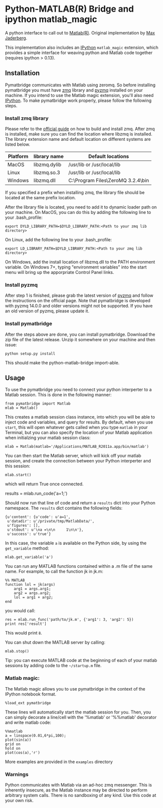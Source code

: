 # Python-MATLAB(R) Bridge and ipython matlab_magic

A python interface to call out to [Matlab(R)](http://mathworks.com). Original
implementation by [Max Jaderberg](http://www.maxjaderberg.com/).

This implementation also includes an [IPython](http://ipython.org) `matlab_magic`
extension, which provides a simple interface for weaving python and
Matlab code together (requires ipython > 0.13).  


## Installation

Pymatbridge communicates with Matlab using zeromq. So before installing
pymatbridge you must have [zmq](http://zeromq.org/intro:get-the-software)
library and [pyzmq](http://zeromq.org/bindings:python) installed on your
machine. If you intend to use the Matlab magic extension, you'll also need
[IPython](http://ipython.org/install.html).  To make pymatbridge work properly,
please follow the following steps.

### Install zmq library
Please refer to the [official guide](http://zeromq.org/intro:get-the-software) on how to
build and install zmq. After zmq is installed, make sure you can find the location where
libzmq is installed. The library extension name and default location on different systems
are listed below.

| Platform      | library name  | Default locations                 |
| ------------- | ------------- | --------------------------------- |
| MacOS         | libzmq.dylib	| /usr/lib or /usr/local/lib        |
| Linux         | libzmq.so.3	| /usr/lib or /usr/local/lib        |
| Windows       | libzmq.dll    | C:\Program Files\ZeroMQ 3.2.4\bin |

If you specified a prefix when installing zmq, the library file should be located at the
same prefix location.

After the library file is located, you need to add it to dynamic loader path on your 
machine. On MacOS, you can do this by adding the following line to your .bash_profile:

	export DYLD_LIBRARY_PATH=$DYLD_LIBRARY_PATH:<Path to your zmq lib directory>

On Linux, add the following line to your .bash_profile:

	export LD_LIBRARY_PATH=$DYLD_LIBRARY_PATH:<Path to your zmq lib directory>

On Windows, add the install location of libzmq.dll to the PATH environment variable.
On Windows 7+, typing "environment variables" into the start menu will bring up the
apporpriate Control Panel links.
	
### Install pyzmq
After step 1 is finished, please grab the latest version of 
[pyzmq](http://zeromq.org/bindings:python) and follow the instructions on the official 
page. Note that pymatbridge is developed with pyzmq 14.0.0 and older versions might not 
be supported. If you have an old version of pyzmq, please update it. 

### Install pymatbridge
After the steps above are done, you can install pymatbridge. Download the zip file of the 
latest release. Unzip it somewhere on your machine and then issue:

	python setup.py install
	
This should make the python-matlab-bridge import-able.


## Usage

To use the pymatbridge you need to connect your python interperter to a Matlab
session. This is done in the following manner:

    from pymatbridge import Matlab
    mlab = Matlab()

This creates a matlab session class instance, into which you will be able to
inject code and variables, and query for results. By default, when you use
`start`, this will open whatever gets called when you type `matlab`
in your Terminal, but you can also specify the location of your Matlab
application when initialzing your matlab session class:  

    mlab = Matlab(matlab='/Applications/MATLAB_R2011a.app/bin/matlab')
	  
You can then start the Matlab server, which will kick off your matlab session,
and create the connection between your Python interperter and this session:

    mlab.start()

which will return True once connected.

   results = mlab.run_code('a=1;')

Should now run that line of code and return a `results` dict into your Python
namespace. The `results` dict contains the following fields:

    {u'content': {u'code': u'a=1',
     u'datadir': u'/private/tmp/MatlabData/',
     u'figures': [],
     u'stdout': u'\na =\n\n     1\n\n'},
     u'success': u'true'}

In this case, the variable `a` is available on the Python side, by using
the `get_variable` method:

    mlab.get_variable('a')
 
You can  run any MATLAB functions contained within a .m file of the
same name. For example, to call the function jk in jk.m:

    %% MATLAB
    function lol = jk(args)
        arg1 = args.arg1;
        arg2 = args.arg2;
        lol = arg1 + arg2;
    end

you would call:

    res = mlab.run_func('path/to/jk.m', {'arg1': 3, 'arg2': 5})
    print res['result']

This would print `8`.

You can shut down the MATLAB server by calling:

    mlab.stop()

Tip: you can execute MATLAB code at the beginning of each of your matlab
sessions by adding code to the `~/startup.m` file.


### Matlab magic: 

The Matlab magic allows you to use pymatbridge in the context of the IPython
notebook format.

    %load_ext pymatbridge

These lines will automatically start the matlab session for you. Then, you can
simply decorate a line/cell with the '%matlab' or '%%matlab' decorator and
write matlab code:

    %%matlab 
    a = linspace(0.01,6*pi,100);
    plot(sin(a))
    grid on
    hold on
    plot(cos(a),'r')

More examples are provided in the `examples` directory
    
### Warnings

Python communicates with Matlab via an ad-hoc zmq messenger. This is inherently
insecure, as the Matlab instance may be directed to perform arbitrary system
calls. There is no sandboxing of any kind. Use this code at your own risk.


